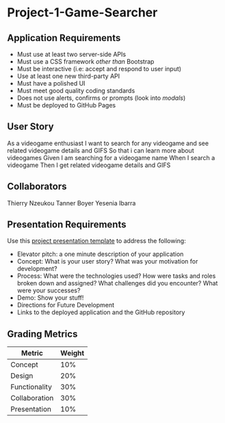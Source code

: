 # Project-1-Game-Searcher

## Application Requirements

* Must use at least two server-side APIs
* Must use a CSS framework _other than_ Bootstrap
* Must be interactive (i.e: accept and respond to user input)
* Use at least one new third-party API
* Must have a polished UI
* Must meet good quality coding standards
* Does not use alerts, confirms or prompts (look into _modals_)
* Must be deployed to GitHub Pages

## User Story 
As a videogame enthusiast
I want to search for any videogame and see related videogame details and GIFS
So that i can learn more about videogames
Given I am searching for a videogame name
When I search a videogame 
Then I get related videogame details and GIFS

## Collaborators
Thierry Nzeukou 
Tanner Boyer
Yesenia Ibarra


## Presentation Requirements
Use this [project presentation template](https://docs.google.com/presentation/d/1_u8TKy5zW5UlrVQVnyDEZ0unGI2tjQPDEpA0FNuBKAw/edit?usp=sharing) to address the following: 

* Elevator pitch: a one minute description of your application
* Concept: What is your user story? What was your motivation for development?
* Process: What were the technologies used? How were tasks and roles broken down and assigned? What challenges did you encounter? What were your successes?
* Demo: Show your stuff!
* Directions for Future Development
* Links to the deployed application and the GitHub repository


## Grading Metrics 

| Metric        | Weight | 
| ---           | ---    |
| Concept       | 10%    |
| Design        | 20%    |
| Functionality | 30%    |
| Collaboration | 30%    |
| Presentation  | 10%    |
